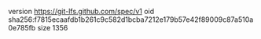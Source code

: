 version https://git-lfs.github.com/spec/v1
oid sha256:f7815ecaafdb1b261c9c582d1bcba7212e179b57e42f89009c87a510a0e785fb
size 1356
